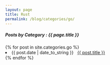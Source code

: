 ```yaml
---
layout: page
title: Rust
permalink: /blog/categories/go/
---
```


<h5> Posts by Category : {{ page.title }} </h5>

<div class="card">
{% for post in site.categories.go %}
 <li class="category-posts"><span>{{ post.date | date_to_string }}</span> &nbsp; <a href="{{ post.url }}">{{ post.title }}</a></li>
{% endfor %}
</div>
